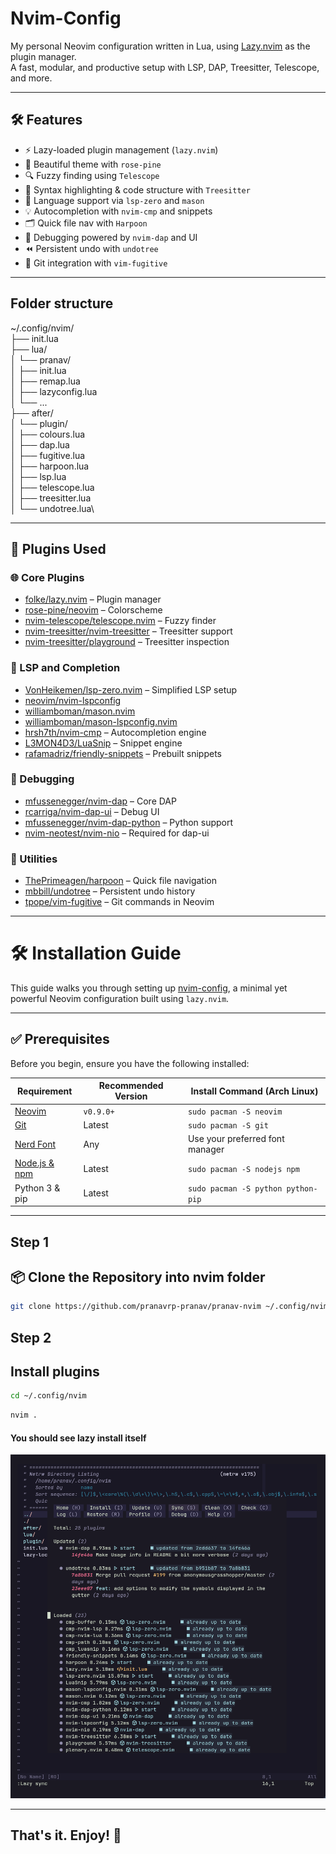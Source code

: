 
# Nvim-Config
My personal Neovim configuration written in Lua, using [Lazy.nvim](https://github.com/folke/lazy.nvim) as the plugin manager.  
A fast, modular, and productive setup with LSP, DAP, Treesitter, Telescope, and more.

---

## 🛠 Features

- ⚡ Lazy-loaded plugin management (`lazy.nvim`)
- 🌈 Beautiful theme with `rose-pine`
- 🔍 Fuzzy finding using `Telescope`
- 🌳 Syntax highlighting & code structure with `Treesitter`
- 🧠 Language support via `lsp-zero` and `mason`
- 💡 Autocompletion with `nvim-cmp` and snippets
- 🗂️ Quick file nav with `Harpoon`
- 🧪 Debugging powered by `nvim-dap` and UI
- ⏪ Persistent undo with `undotree`
- 🌿 Git integration with `vim-fugitive`

---

## Folder structure
~/.config/nvim/\
├── init.lua\
├── lua/\
│ └── pranav/\
│ ├── init.lua\
│ ├── remap.lua\
│ ├── lazyconfig.lua\
│ └── ...\
├── after/\
│ └── plugin/\
│   ├── colours.lua\
│   ├── dap.lua\
│   ├── fugitive.lua\
│   ├── harpoon.lua\
│   ├── lsp.lua\
│   ├── telescope.lua\
│   ├── treesitter.lua\
│   └── undotree.lua\

---

## 🧩 Plugins Used

### 🌐 Core Plugins

- [folke/lazy.nvim](https://github.com/folke/lazy.nvim) – Plugin manager
- [rose-pine/neovim](https://github.com/rose-pine/neovim) – Colorscheme
- [nvim-telescope/telescope.nvim](https://github.com/nvim-telescope/telescope.nvim) – Fuzzy finder
- [nvim-treesitter/nvim-treesitter](https://github.com/nvim-treesitter/nvim-treesitter) – Treesitter support
- [nvim-treesitter/playground](https://github.com/nvim-treesitter/playground) – Treesitter inspection

### 🧠 LSP and Completion

- [VonHeikemen/lsp-zero.nvim](https://github.com/VonHeikemen/lsp-zero.nvim) – Simplified LSP setup
- [neovim/nvim-lspconfig](https://github.com/neovim/nvim-lspconfig)
- [williamboman/mason.nvim](https://github.com/williamboman/mason.nvim)
- [williamboman/mason-lspconfig.nvim](https://github.com/williamboman/mason-lspconfig.nvim)
- [hrsh7th/nvim-cmp](https://github.com/hrsh7th/nvim-cmp) – Autocompletion engine
- [L3MON4D3/LuaSnip](https://github.com/L3MON4D3/LuaSnip) – Snippet engine
- [rafamadriz/friendly-snippets](https://github.com/rafamadriz/friendly-snippets) – Prebuilt snippets

### 🧪 Debugging

- [mfussenegger/nvim-dap](https://github.com/mfussenegger/nvim-dap) – Core DAP
- [rcarriga/nvim-dap-ui](https://github.com/rcarriga/nvim-dap-ui) – Debug UI
- [mfussenegger/nvim-dap-python](https://github.com/mfussenegger/nvim-dap-python) – Python support
- [nvim-neotest/nvim-nio](https://github.com/nvim-neotest/nvim-nio) – Required for dap-ui

### 🔧 Utilities

- [ThePrimeagen/harpoon](https://github.com/ThePrimeagen/harpoon) – Quick file navigation
- [mbbill/undotree](https://github.com/mbbill/undotree) – Persistent undo history
- [tpope/vim-fugitive](https://github.com/tpope/vim-fugitive) – Git commands in Neovim

---

# 🛠️ Installation Guide

This guide walks you through setting up [nvim-config](https://github.com/LIGHTscrn/nvim-config), a minimal yet powerful Neovim configuration built using `lazy.nvim`.

---

## ✅ Prerequisites

Before you begin, ensure you have the following installed:

| Requirement            | Recommended Version | Install Command (Arch Linux)         |
|------------------------|---------------------|--------------------------------------|
| [Neovim](https://neovim.io)       | `v0.9.0+`           | `sudo pacman -S neovim`              |
| [Git](https://git-scm.com)         | Latest              | `sudo pacman -S git`                 |
| [Nerd Font](https://www.nerdfonts.com/) | Any                | Use your preferred font manager      |
| [Node.js & npm](https://nodejs.org) | Latest              | `sudo pacman -S nodejs npm`          |
| Python 3 & pip         | Latest              | `sudo pacman -S python python-pip`   |

---

## Step 1

## 📦 Clone the Repository into nvim folder

```bash
git clone https://github.com/pranavrp-pranav/pranav-nvim ~/.config/nvim
```
## Step 2

## Install plugins 

```bash
cd ~/.config/nvim
```
```bash
nvim .
```
#### You should see lazy install itself
![Screenshot](https://github.com/LIGHTscrn/Necessary-handlers/blob/489b54667a3c68ab82cbb5395a80b2d1f6782d4b/images/lazy.png)

---

## That's it. Enjoy! 🎉


